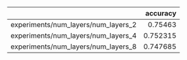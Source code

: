 |                                     |   accuracy |
|:------------------------------------|-----------:|
| experiments/num_layers/num_layers_2 |   0.75463  |
| experiments/num_layers/num_layers_4 |   0.752315 |
| experiments/num_layers/num_layers_8 |   0.747685 |